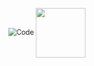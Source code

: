 

![Code](https://user-images.githubusercontent.com/50012514/117455910-3a111100-af7a-11eb-948c-a7888bab66e6.gif)
<img src="https://user-images.githubusercontent.com/50012514/117455910-3a111100-af7a-11eb-948c-a7888bab66e6.gif" width = "100" height = "100" div align=center />



<!--
**WatermelonXIGUAGUA/WatermelonXIGUAGUA** is a ✨ _special_ ✨ repository because its `README.md` (this file) appears on your GitHub profile.

Here are some ideas to get you started:

- 🔭 I’m currently working on ...
- 🌱 I’m currently learning ...
- 👯 I’m looking to collaborate on ...
- 🤔 I’m looking for help with ...
- 💬 Ask me about ...
- 📫 How to reach me: ...
- 😄 Pronouns: ...
- ⚡ Fun fact: ...
-->
